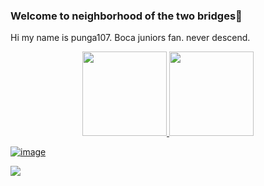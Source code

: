 ### Welcome to neighborhood of the two bridges👋

Hi my name is punga107. Boca juniors fan. never descend.





<div align="center">
  <a href="https://github.com/j0k3rD0ck3r">
  <img height="135em" src="https://github-readme-stats.vercel.app/api?username=j0k3rD0ck3r&show_icons=true&theme=dark&include_all_commits=true&count_private=true"/>
  <img height="135em" src="https://github-readme-stats.vercel.app/api/top-langs/?username=j0k3rD0ck3r&layout=compact&langs_count=7&theme=dark"/>
</div>

![image](https://user-images.githubusercontent.com/101759472/161339684-f4262318-f7dc-4aaf-aefa-9f56ab9f683f.png)
  
<div>
<!   <a href="https://www.twitter.com/faccucaceress" target="blank"><img src="https://img.shields.io/badge/Twitter-1DA1F2?style=for-the-badge&logo=twitter&logoColor=white"
target="_blank"></a> 
  
  
</div>



<!--
**punga107/punga107** is a ✨ _special_ ✨ repository because its `README.md` (this file) appears on your GitHub profile.

Here are some ideas to get you started:

- 🔭 I’m currently working on ...
- 🌱 I’m currently learning UM
- 👯 I’m looking to collaborate on ...
- 🤔 I’m looking for help with ...
- 💬 Ask me about AXIE INFINITY
- 📫 How to reach me: ...
- 😄 Pronouns: ...
- ⚡ Fun fact: ...
-->
